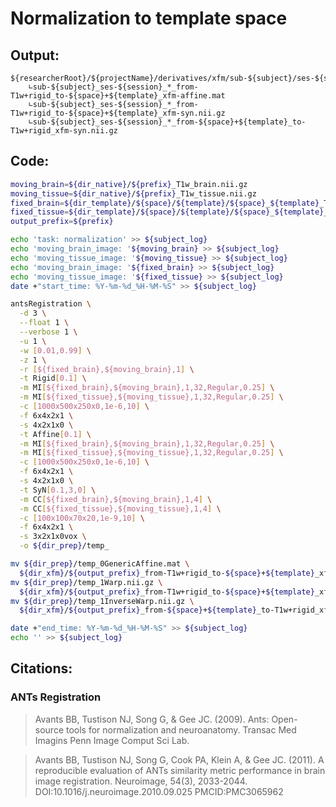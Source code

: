 # Normalization to template space
## Output:
```
${researcherRoot}/${projectName}/derivatives/xfm/sub-${subject}/ses-${session}/
    ∟sub-${subject}_ses-${session}_*_from-T1w+rigid_to-${space}+${template}_xfm-affine.mat
    ∟sub-${subject}_ses-${session}_*_from-T1w+rigid_to-${space}+${template}_xfm-syn.nii.gz
    ∟sub-${subject}_ses-${session}_*_from-${space}+${template}_to-T1w+rigid_xfm-syn.nii.gz
```
## Code:
```bash
moving_brain=${dir_native}/${prefix}_T1w_brain.nii.gz
moving_tissue=${dir_native}/${prefix}_T1w_tissue.nii.gz
fixed_brain=${dir_template}/${space}/${template}/${space}_${template}_T1w_brain.nii.gz
fixed_tissue=${dir_template}/${space}/${template}/${space}_${template}_T1w_tissue.nii.gz
output_prefix=${prefix}

echo 'task: normalization' >> ${subject_log}
echo 'moving_brain_image: '${moving_brain} >> ${subject_log}
echo 'moving_tissue_image: '${moving_tissue} >> ${subject_log}
echo 'moving_brain_image: '${fixed_brain} >> ${subject_log}
echo 'moving_tissue_image: '${fixed_tissue} >> ${subject_log}
date +"start_time: %Y-%m-%d_%H-%M-%S" >> ${subject_log}

antsRegistration \
  -d 3 \
  --float 1 \
  --verbose 1 \
  -u 1 \
  -w [0.01,0.99] \
  -z 1 \
  -r [${fixed_brain},${moving_brain},1] \
  -t Rigid[0.1] \
  -m MI[${fixed_brain},${moving_brain},1,32,Regular,0.25] \
  -m MI[${fixed_tissue},${moving_tissue},1,32,Regular,0.25] \
  -c [1000x500x250x0,1e-6,10] \
  -f 6x4x2x1 \
  -s 4x2x1x0 \
  -t Affine[0.1] \
  -m MI[${fixed_brain},${moving_brain},1,32,Regular,0.25] \
  -m MI[${fixed_tissue},${moving_tissue},1,32,Regular,0.25] \
  -c [1000x500x250x0,1e-6,10] \
  -f 6x4x2x1 \
  -s 4x2x1x0 \
  -t SyN[0.1,3,0] \
  -m CC[${fixed_brain},${moving_brain},1,4] \
  -m CC[${fixed_tissue},${moving_tissue},1,4] \
  -c [100x100x70x20,1e-9,10] \
  -f 6x4x2x1 \
  -s 3x2x1x0vox \
  -o ${dir_prep}/temp_

mv ${dir_prep}/temp_0GenericAffine.mat \
  ${dir_xfm}/${output_prefix}_from-T1w+rigid_to-${space}+${template}_xfm-affine.mat
mv ${dir_prep}/temp_1Warp.nii.gz \
  ${dir_xfm}/${output_prefix}_from-T1w+rigid_to-${space}+${template}_xfm-syn.nii.gz
mv ${dir_prep}/temp_1InverseWarp.nii.gz \
  ${dir_xfm}/${output_prefix}_from-${space}+${template}_to-T1w+rigid_xfm-syn.nii.gz

date +"end_time: %Y-%m-%d_%H-%M-%S" >> ${subject_log}
echo '' >> ${subject_log}
```
## Citations:
### ANTs Registration
>Avants BB, Tustison NJ, Song G, & Gee JC. (2009). Ants: Open-source tools for normalization and neuroanatomy. Transac Med Imagins Penn Image Comput Sci Lab.

>Avants BB, Tustison NJ, Song G, Cook PA, Klein A, & Gee JC. (2011). A reproducible evaluation of ANTs similarity metric performance in brain image registration. Neuroimage, 54(3), 2033-2044. DOI:10.1016/j.neuroimage.2010.09.025 PMCID:PMC3065962
